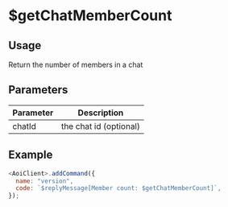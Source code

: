 # $getChatMemberCount

## Usage

Return the number of members in a chat

## Parameters

| Parameter | Description            |
| --------- | ---------------------- |
| chatId    | the chat id (optional) |

## Example

```javascript
<AoiClient>.addCommand({
  name: "version",
  code: `$replyMessage[Member count: $getChatMemberCount]`,
});
```
